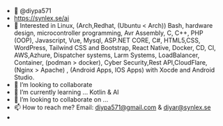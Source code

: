 - 👋  @diypa571 
- https://synlex.se/ai
- 👀 Interested in  Linux, (Arch,Redhat,  (Ubuntu < Arch)) Bash, hardware design, microcontroller programming,  Avr Assembly, C, C++,  PHP (OOP), Javascript,  Vue, Mysql, ASP.NET CORE, C#, HTML5,CSS, WordPress, Tailwind CSS and Bootstrap, React Native, Docker, CD, CI, AWS,Azhure, Dispatcher systems, Larm Systems, LoadBalancer, Container, (podman > docker), Cyber Security,Rest API,CloudFlare, (Nginx > Apache) , (Android Apps, IOS Apps) with Xocde and Android Studio.
- 💞️ I’m looking to collaborate  
- 🌱 I’m currently learning ...   Kotlin & AI
- 💞️ I’m looking to collaborate on ...
- 📫 How to reach me? Email: diypa571@gmail.com & diyar@synlex.se
- 

<!---
diypa571/diypa571 is a ✨ special ✨ repository because its `README.md` (this file) appears on your GitHub profile.
You can click the Preview link to take a look at your changes.
--->

